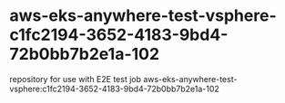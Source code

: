 # aws-eks-anywhere-test-vsphere-c1fc2194-3652-4183-9bd4-72b0bb7b2e1a-102
repository for use with E2E test job aws-eks-anywhere-test-vsphere:c1fc2194-3652-4183-9bd4-72b0bb7b2e1a-102
